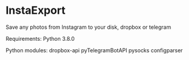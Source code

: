 # InstaExport
Save any photos from Instagram to your disk, dropbox or telegram

Requirements:
Python 3.8.0

Python modules:
dropbox-api
pyTelegramBotAPI
pysocks
configparser
